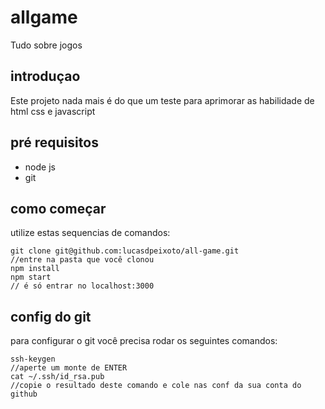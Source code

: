 # allgame
Tudo sobre jogos


## introduçao
Este projeto nada mais é do que um teste para aprimorar as habilidade de html css e javascript

## pré requisitos
- node js
- git

## como começar
utilize estas sequencias de comandos:
```
git clone git@github.com:lucasdpeixoto/all-game.git
//entre na pasta que você clonou
npm install
npm start
// é só entrar no localhost:3000
```
## config do git
para configurar o git você precisa rodar os seguintes comandos:
```
ssh-keygen
//aperte um monte de ENTER
cat ~/.ssh/id_rsa.pub
//copie o resultado deste comando e cole nas conf da sua conta do github
```
